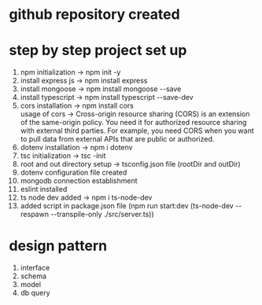 # github repository created

# step by step project set up

1. npm initialization -> npm init -y
2. install express js -> npm install express
3. install mongoose -> npm install mongoose --save
4. install typescript -> npm install typescript --save-dev
5. cors installation -> npm install cors  
   usage of cors -> Cross-origin resource sharing (CORS) is an extension of the same-origin policy. You need it for authorized resource sharing with external third parties. For example, you need CORS when you want to pull data from external APIs that are public or authorized.
6. dotenv installation -> npm i dotenv
7. tsc initialization -> tsc -init
8. root and out directory setup -> tsconfig.json file (rootDir and outDir)
9. dotenv configuration file created
10. mongodb connection establishment
11. eslint installed
12. ts node dev added -> npm i ts-node-dev
13. added script in package.json file (npm run start:dev (ts-node-dev --respawn --transpile-only ./src/server.ts))

# design pattern

1. interface
2. schema
3. model
4. db query
